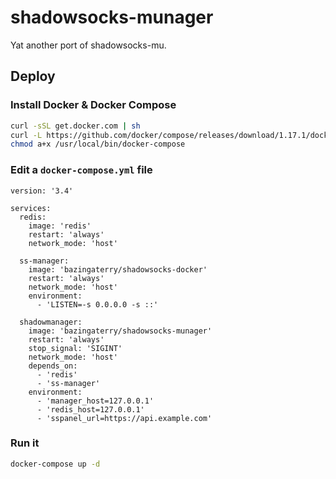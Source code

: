 # shadowsocks-munager

Yat another port of shadowsocks-mu.

## Deploy

### Install Docker & Docker Compose

```bash
curl -sSL get.docker.com | sh
curl -L https://github.com/docker/compose/releases/download/1.17.1/docker-compose-`uname -s`-`uname -m` > /usr/local/bin/docker-compose
chmod a+x /usr/local/bin/docker-compose
```

### Edit a `docker-compose.yml` file

```
version: '3.4'

services:
  redis:
    image: 'redis'
    restart: 'always'
    network_mode: 'host'

  ss-manager:
    image: 'bazingaterry/shadowsocks-docker'
    restart: 'always'
    network_mode: 'host'
    environment:
      - 'LISTEN=-s 0.0.0.0 -s ::'

  shadowmanager:
    image: 'bazingaterry/shadowsocks-munager'
    restart: 'always'
    stop_signal: 'SIGINT'
    network_mode: 'host'
    depends_on:
      - 'redis'
      - 'ss-manager'
    environment:
      - 'manager_host=127.0.0.1'
      - 'redis_host=127.0.0.1'
      - 'sspanel_url=https://api.example.com'
```

### Run it

```bash
docker-compose up -d
```
